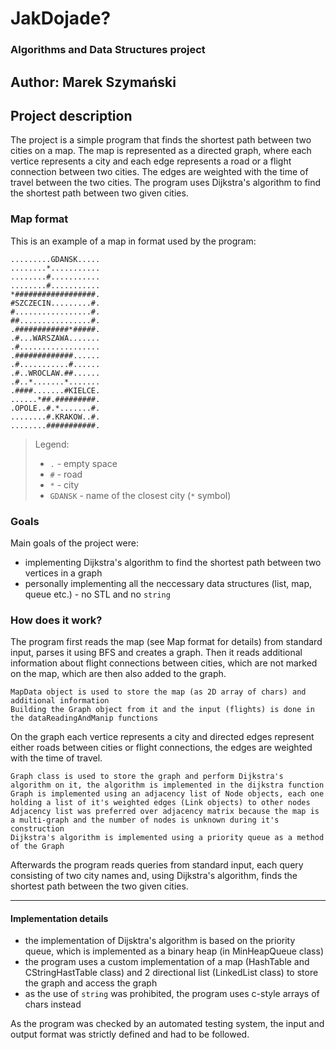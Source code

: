 # JakDojade? 
### Algorithms and Data Structures project
## Author: Marek Szymański

## Project description
The project is a simple program that finds the shortest path between two cities on a map. The map is represented as a directed graph, where each vertice represents a city and each edge represents a road or a flight connection between two cities. The edges are weighted with the time of travel between the two cities. The program uses Dijkstra's algorithm to find the shortest path between two given cities.

### Map format
This is an example of a map in format used by the program:
```
.........GDANSK.....
........*...........
........#...........
........#...........
*##################.
#SZCZECIN.........#.
#.................#.
##................#.
.############*#####.
.#...WARSZAWA.......
.#..................
.#############......
.#...........#......
.#..WROCLAW.##......
.#..*.......*.......
.####.......#KIELCE.
......*##.#########.
.OPOLE..#.*.......#.
........#.KRAKOW..#.
........###########.
```
> Legend:
> - `.` - empty space
> - `#` - road
> - `*` - city
> - `GDANSK` - name of the closest city (`*` symbol)

### Goals
Main goals of the project were:
- implementing Dijkstra's algorithm to find the shortest path between two vertices in a graph
- personally implementing all the neccessary data structures (list, map, queue etc.) - no STL and no `string`

### How does it work?
The program first reads the map (see Map format for details) from standard input, parses it using BFS and creates a graph. 
Then it reads additional information about flight connections between cities, which are not marked on the map, which are then also added to the graph.
```
MapData object is used to store the map (as 2D array of chars) and additional information
Building the Graph object from it and the input (flights) is done in the dataReadingAndManip functions
```

On the graph each vertice represents a city and directed edges represent either roads between cities or flight connections, the edges are weighted with the time of travel.
```
Graph class is used to store the graph and perform Dijkstra's algorithm on it, the algorithm is implemented in the dijkstra function
Graph is implemented using an adjacency list of Node objects, each one holding a list of it's weighted edges (Link objects) to other nodes
Adjacency list was preferred over adjacency matrix because the map is a multi-graph and the number of nodes is unknown during it's construction
Dijkstra's algorithm is implemented using a priority queue as a method of the Graph
```

Afterwards the program reads queries from standard input, each query consisting of two city names and, using Dijkstra's algorithm, finds the shortest path between the two given cities.

---

#### Implementation details
- the implementation of Dijsktra's algorithm is based on the priority queue, which is implemented as a binary heap (in MinHeapQueue class)
- the program uses a custom implementation of a map (HashTable and CStringHastTable class) and 2 directional list (LinkedList class) to store the graph and access the graph
- as the use of `string` was prohibited, the program uses c-style arrays of chars instead

As the program was checked by an automated testing system, the input and output format was strictly defined and had to be followed.
